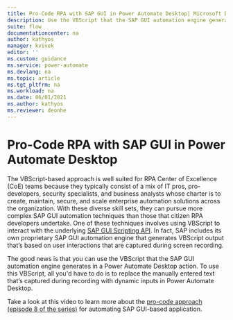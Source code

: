 ```yaml
---
title: Pro-Code RPA with SAP GUI in Power Automate Desktop| Microsoft Docs
description: Use the VBScript that the SAP GUI automation engine generates in Power Automate Desktop actions.
suite: flow
documentationcenter: na
author: kathyos
manager: kvivek
editor: ''
ms.custom: guidance
ms.service: power-automate
ms.devlang: na
ms.topic: article
ms.tgt_pltfrm: na
ms.workload: na
ms.date: 06/01/2021
ms.author: kathyos
ms.reviewer: deonhe
---
```


# Pro-Code RPA with SAP GUI in Power Automate Desktop 

The VBScript-based approach is well suited for RPA Center of Excellence (CoE) teams because they typically consist of a mix of IT pros, pro-developers, security specialists, and business analysts whose charter is to create, maintain, secure, and scale enterprise automation solutions across the organization. With these diverse skill sets, they can pursue more complex SAP GUI automation techniques than those that citizen RPA developers undertake.
One of these techniques involves using VBScript to interact with the underlying [SAP GUI Scripting API](https://help.sap.com/viewer/b47d018c3b9b45e897faf66a6c0885a8/760.03/babdf65f4d0a4bd8b40f5ff132cb12fa.html). In fact, SAP includes its own proprietary SAP GUI automation engine that generates VBScript output that’s based on user interactions that are captured during screen recording.

The good news is that you can use the VBScript that the SAP GUI automation engine generates in a Power Automate Desktop action. To use this VBScript, all you'd have to do is to replace the manually entered text that’s captured during recording with dynamic inputs in Power Automate Desktop. 

Take a look at this video to learn more about the [pro-code approach (episode 8 of the series)](https://www.youtube.com/watch?v=b9TUrVtcUhA) for automating SAP GUI-based application. 


